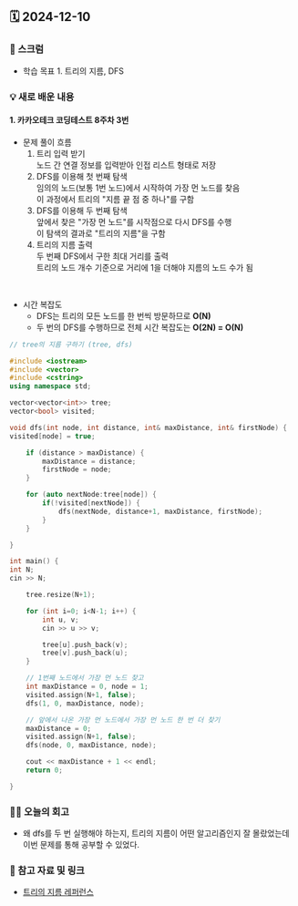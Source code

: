 ## 🗓️ 2024-12-10

### 🐌 스크럼

- 학습 목표 1. 트리의 지름, DFS

### 💡 새로 배운 내용

#### 1. 카카오테크 코딩테스트 8주차 3번

- 문제 풀이 흐름
  1. 트리 입력 받기 <br />
     노드 간 연결 정보를 입력받아 인접 리스트 형태로 저장 <br />
  2. DFS를 이용해 첫 번째 탐색 <br />
     임의의 노드(보통 1번 노드)에서 시작하여 가장 먼 노드를 찾음 <br />
     이 과정에서 트리의 "지름 끝 점 중 하나"를 구함 <br />
  3. DFS를 이용해 두 번째 탐색 <br />
     앞에서 찾은 "가장 먼 노드"를 시작점으로 다시 DFS를 수행 <br />
     이 탐색의 결과로 "트리의 지름"을 구함 <br />
  4. 트리의 지름 출력 <br />
     두 번째 DFS에서 구한 최대 거리를 출력 <br />
     트리의 노드 개수 기준으로 거리에 1을 더해야 지름의 노드 수가 됨 <br />

<br />

- 시간 복잡도
  - DFS는 트리의 모든 노드를 한 번씩 방문하므로 **O(N)**
  - 두 번의 DFS를 수행하므로 전체 시간 복잡도는 **O(2N) = O(N)**

```cpp
// tree의 지름 구하기 (tree, dfs)

#include <iostream>
#include <vector>
#include <cstring>
using namespace std;

vector<vector<int>> tree;
vector<bool> visited;

void dfs(int node, int distance, int& maxDistance, int& firstNode) {
visited[node] = true;

    if (distance > maxDistance) {
    	maxDistance = distance;
    	firstNode = node;
    }

    for (auto nextNode:tree[node]) {
    	if(!visited[nextNode]) {
    		dfs(nextNode, distance+1, maxDistance, firstNode);
    	}
    }

}

int main() {
int N;
cin >> N;

    tree.resize(N+1);

    for (int i=0; i<N-1; i++) {
    	int u, v;
    	cin >> u >> v;

    	tree[u].push_back(v);
    	tree[v].push_back(u);
    }

    // 1번째 노드에서 가장 먼 노드 찾고
    int maxDistance = 0, node = 1;
    visited.assign(N+1, false);
    dfs(1, 0, maxDistance, node);

    // 앞에서 나온 가장 먼 노드에서 가장 먼 노드 한 번 더 찾기
    maxDistance = 0;
    visited.assign(N+1, false);
    dfs(node, 0, maxDistance, node);

    cout << maxDistance + 1 << endl;
    return 0;

}

```

### 👏🏻 오늘의 회고

- 왜 dfs를 두 번 실행해야 하는지, 트리의 지름이 어떤 알고리즘인지 잘 몰랐었는데 이번 문제를 통해 공부할 수 있었다.

### 🔗 참고 자료 및 링크

- [트리의 지름 레퍼런스](https://blogshine.tistory.com/111)
